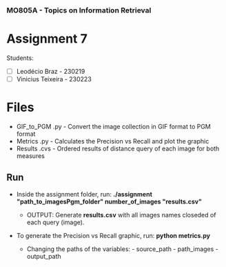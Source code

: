 ### MO805A -  Topics on Information Retrieval
# Assignment 7

Students: 
 - [ ] Leodécio Braz - 230219
 - [ ] Vinicius Teixeira - 230223

# Files

 - GIF_to_PGM .py - Convert the image collection in GIF format to PGM format
 - Metrics .py - Calculates the Precision vs Recall and plot the graphic
 - Results .cvs - Ordered results of distance query of each image for both measures 

## Run

- Inside the assignment folder, run:
**./assignment "path_to_imagesPgm_folder" number_of_images "results.csv"**
 
	- OUTPUT:
	Generate **results.csv** with all images names closeded of each query (image).
-	To generate the Precision vs Recall graphic, run:
**python metrics.py** 
	-	Changing the paths of the variables:
			-	source_path
			-	path_images
			-	output_path
